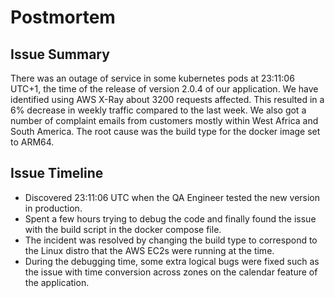 # Postmortem

## Issue Summary
There was an outage of service in some kubernetes pods at 23:11:06 UTC+1, the time of the release of version 2.0.4 of our application. We have identified using AWS X-Ray about 3200 requests affected. This resulted in a 6% decrease in weekly traffic compared to the last week. We also got a number of complaint emails from customers mostly within West Africa and South America. The root cause was the build type for the docker image set to ARM64.

## Issue Timeline
- Discovered 23:11:06 UTC when the QA Engineer tested the new version in production.
- Spent a few hours trying to debug the code and finally found the issue with the build script in the docker compose file.
- The incident was resolved by changing the build type to correspond to the Linux distro that the AWS EC2s were running at the time.
- During the debugging time, some extra logical bugs were fixed such as the issue with time conversion across zones on the calendar feature of the application.
